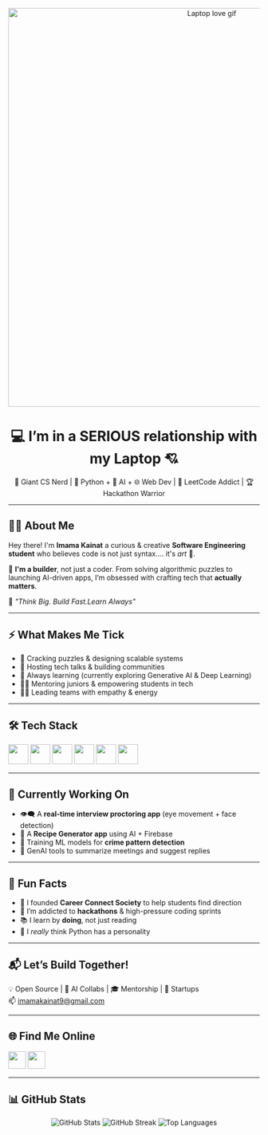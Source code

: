 <p align="center">
  <img src="https://media.giphy.com/media/v1.Y2lkPTc5MGI3NjExZGpkYnl0ZGVpeDlkMjNudmY3c3Zqcm96cDF4YzRoa25qaHV0dWFyYyZlcD12MV9naWZzX3NlYXJjaCZjdD1n/H03PuVdwREB21ANkLX/giphy.gif" alt="Laptop love gif" width="800"/>
</p>

<h1 align="center">💻 I’m in a SERIOUS relationship with my Laptop 💘</h1>

<p align="center">
  🚀 Giant CS Nerd | 🐍 Python + 🧠 AI + 🌐 Web Dev | 🧩 LeetCode Addict | 🏆Hackathon Warrior 
</p>

---

## 👩‍💻 About Me

Hey there! I'm **Imama Kainat**  a curious & creative **Software Engineering student** who believes code is not just syntax.... it's *art* 🎨.

🔧 **I'm a builder**, not just a coder. From solving algorithmic puzzles to launching AI-driven apps, I’m obsessed with crafting tech that **actually matters**.

🌟 *"Think Big. Build Fast.Learn Always"*

---

## ⚡ What Makes Me Tick

- 🧠 Cracking puzzles & designing scalable systems
- 💬 Hosting tech talks & building communities
- 🌱 Always learning (currently exploring Generative AI & Deep Learning)
- 👩‍🏫 Mentoring juniors & empowering students in tech
- 🧍‍♀️ Leading teams with empathy & energy

---

## 🛠️ Tech Stack

<p align="left">
  <img src="https://cdn.jsdelivr.net/gh/devicons/devicon/icons/python/python-original.svg" width="40" />
  <img src="https://cdn.jsdelivr.net/gh/devicons/devicon/icons/javascript/javascript-original.svg" width="40" />
  <img src="https://cdn.jsdelivr.net/gh/devicons/devicon/icons/react/react-original.svg" width="40" />
  <img src="https://cdn.jsdelivr.net/gh/devicons/devicon/icons/firebase/firebase-plain.svg" width="40" />
  <img src="https://cdn.jsdelivr.net/gh/devicons/devicon/icons/tensorflow/tensorflow-original.svg" width="40" />
  <img src="https://cdn.jsdelivr.net/gh/devicons/devicon/icons/git/git-original.svg" width="40" />
</p>

---

## 🚀 Currently Working On

- 👁️‍🗨️ A **real-time interview proctoring app** (eye movement + face detection)
- 🍲 A **Recipe Generator app** using AI + Firebase
- 🧠 Training ML models for **crime pattern detection**
- 🤖 GenAI tools to summarize meetings and suggest replies

---

## 🧩 Fun Facts

- 🧭 I founded **Career Connect Society** to help students find direction
- 🏁 I’m addicted to **hackathons** & high-pressure coding sprints
- 📚 I learn by **doing**, not just reading
- 🐍 I *really* think Python has a personality

---

## 📬 Let’s Build Together!

💡 Open Source | 🤝 AI Collabs | 🎓 Mentorship | 🚀 Startups  
📫 [imamakainat9@gmail.com](mailto:imamakainat9@gmail.com)

---

## 🌐 Find Me Online

<p align="left">
  <a href="https://www.linkedin.com/in/imama-kainat/" target="_blank"><img src="https://img.icons8.com/color/48/linkedin.png" width="35" /></a>
  <a href="https://www.youtube.com/@mamainataki" target="_blank"><img src="https://img.icons8.com/color/48/youtube-play.png" width="35" /></a>
</p>

---

## 📊 GitHub Stats

<p align="center">
  <img src="https://github-readme-stats.vercel.app/api?username=imama-kainat&show_icons=true&theme=radical" alt="GitHub Stats" />
  <img src="https://github-readme-streak-stats.herokuapp.com/?user=imama-kainat&theme=radical" alt="GitHub Streak" />
  <img src="https://github-readme-stats.vercel.app/api/top-langs/?username=imama-kainat&layout=compact&theme=radical" alt="Top Languages" />
</p>
